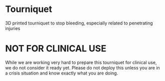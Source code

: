 # Tourniquet
3D printed tourniquet to stop bleeding, especially related to penetrating injuries

# NOT FOR CLINICAL USE
While we are working very hard to prepare this tourniquet for clinical use,
we do not consider it ready yet. Please do not deploy this unless you are
in a crisis situation and know exactly what you are doing.
